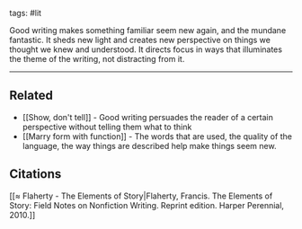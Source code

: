 tags: #lit 

Good writing makes something familiar seem new again, and the mundane fantastic. It sheds new light and creates new perspective on things we thought we knew and understood. It directs focus in ways that illuminates the theme of the writing, not distracting from it. 

---
## Related
- [[Show, don't tell]] - Good writing persuades the reader of a certain perspective without telling them what to think
- [[Marry form with function]] - The words that are used, the quality of the language, the way things are described help make things seem new.

## Citations
[[≈ Flaherty - The Elements of Story|Flaherty, Francis. The Elements of Story: Field Notes on Nonfiction Writing. Reprint edition. Harper Perennial, 2010.]]
